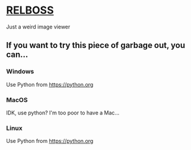 # [RELBOSS](https://relboss.github.io)
Just a weird image viewer
## If you want to try this piece of garbage out, you can...
### Windows
Use Python from https://python.org

### MacOS
IDK, use python? I'm too poor to have a Mac...

### Linux
Use Python from https://python.org
